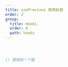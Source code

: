 ```yaml
---
title: usePrevious 使用前值
order: 2
group:
  title: Hooks
  order: 8
  path: hooks
---
```



```jsx



// 使用前一个值



```
